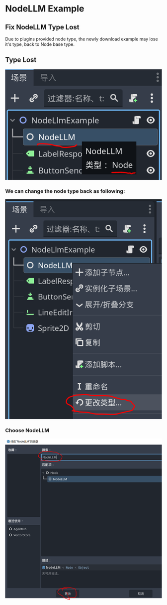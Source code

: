 # NodeLLM Example
## Fix NodeLLM Type Lost
Due to plugins provided node type, the newly download example may lose it's type, back to Node base type.
## Type Lost
![](../images/NodeLLMTypeLost.PNG)

### We can change the node type back as following:
![](../images/changenodetype.PNG)

### Choose NodeLLM

![](../images/ChangeNode2NodeLLM.PNG)